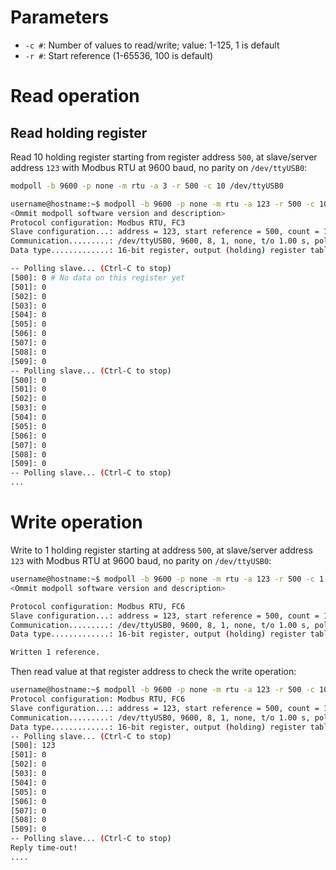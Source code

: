 # Parameters
* ``-c #``: Number of values to read/write; value: 1-125, 1 is default
* ``-r #``: Start reference (1-65536, 100 is default)

# Read operation

## Read holding register 
Read 10 holding register starting from register address ``500``, at slave/server address ``123`` with Modbus RTU at 9600 baud, no parity on ``/dev/ttyUSB0``:
```sh
modpoll -b 9600 -p none -m rtu -a 3 -r 500 -c 10 /dev/ttyUSB0
```
```sh
username@hostname:~$ modpoll -b 9600 -p none -m rtu -a 123 -r 500 -c 10 /dev/ttyUSB0
<Ommit modpoll software version and description>
Protocol configuration: Modbus RTU, FC3
Slave configuration...: address = 123, start reference = 500, count = 10
Communication.........: /dev/ttyUSB0, 9600, 8, 1, none, t/o 1.00 s, poll rate 1000 ms
Data type.............: 16-bit register, output (holding) register table

-- Polling slave... (Ctrl-C to stop)
[500]: 0 # No data on this register yet
[501]: 0
[502]: 0
[503]: 0
[504]: 0
[505]: 0
[506]: 0
[507]: 0
[508]: 0
[509]: 0
-- Polling slave... (Ctrl-C to stop)
[500]: 0
[501]: 0
[502]: 0
[503]: 0
[504]: 0
[505]: 0
[506]: 0
[507]: 0
[508]: 0
[509]: 0
-- Polling slave... (Ctrl-C to stop)
...
```
# Write operation
Write to 1 holding register starting at address ``500``, at slave/server address ``123`` with Modbus RTU at 9600 baud, no parity on ``/dev/ttyUSB0``:
```sh
username@hostname:~$ modpoll -b 9600 -p none -m rtu -a 123 -r 500 -c 1 /dev/ttyUSB0 123
<Ommit modpoll software version and description>

Protocol configuration: Modbus RTU, FC6
Slave configuration...: address = 123, start reference = 500, count = 1
Communication.........: /dev/ttyUSB0, 9600, 8, 1, none, t/o 1.00 s, poll rate 1000 ms
Data type.............: 16-bit register, output (holding) register table

Written 1 reference.
```
Then read value at that register address to check the write operation:
```sh
username@hostname:~$ modpoll -b 9600 -p none -m rtu -a 123 -r 500 -c 10 /dev/ttyUSB0
Protocol configuration: Modbus RTU, FC6
Slave configuration...: address = 123, start reference = 500, count = 1
Communication.........: /dev/ttyUSB0, 9600, 8, 1, none, t/o 1.00 s, poll rate 1000 ms
Data type.............: 16-bit register, output (holding) register table
-- Polling slave... (Ctrl-C to stop)
[500]: 123
[501]: 0
[502]: 0
[503]: 0
[504]: 0
[505]: 0
[506]: 0
[507]: 0
[508]: 0
[509]: 0
-- Polling slave... (Ctrl-C to stop)
Reply time-out!
....
```
